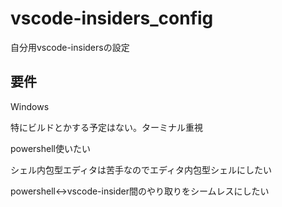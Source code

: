 # vscode-insiders_config
<p>自分用vscode-insidersの設定</p>

<h2>要件</h2>
<p>Windows</p>
<p>特にビルドとかする予定はない。ターミナル重視</p>
<p>powershell使いたい</p>
<p>シェル内包型エディタは苦手なのでエディタ内包型シェルにしたい</p>
<p>powershell<->vscode-insider間のやり取りをシームレスにしたい</p>
